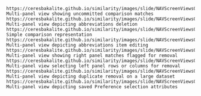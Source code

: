 <noscipt id="ceres-csv">

    https://ceresbakalite.github.io/similarity/images/slide/NAVScreenViews02.png, Multi-panel view showing uncommitted comparison matches
    https://ceresbakalite.github.io/similarity/images/slide/NAVScreenViews04.png, Multi-panel view depicting abbreviations deletion
    https://ceresbakalite.github.io/similarity/images/slide/NAVScreenViews01.png, Simple comparison representation
    https://ceresbakalite.github.io/similarity/images/slide/NAVScreenViews03.png, Multi-panel view depicting abbreviations item editing
    https://ceresbakalite.github.io/similarity/images/slide/NAVScreenViews05.png, Multi-panel view showing right panel matches flagged for removal
    https://ceresbakalite.github.io/similarity/images/slide/NAVScreenViews06.png, Multi-panel view selecting left panel rows or columns for removal
    https://ceresbakalite.github.io/similarity/images/slide/NAVScreenViews07.png, Multi-panel view depicting duplicate removal on a large dataset
    https://ceresbakalite.github.io/similarity/images/slide/NAVScreenViews08.png, Multi-panel view depicting saved Preference selection attributes

</noscipt>
